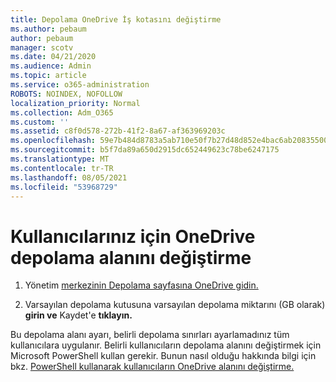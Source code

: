```yaml
---
title: Depolama OneDrive İş kotasını değiştirme
ms.author: pebaum
author: pebaum
manager: scotv
ms.date: 04/21/2020
ms.audience: Admin
ms.topic: article
ms.service: o365-administration
ROBOTS: NOINDEX, NOFOLLOW
localization_priority: Normal
ms.collection: Adm_O365
ms.custom: ''
ms.assetid: c8f0d578-272b-41f2-8a67-af363969203c
ms.openlocfilehash: 59e7b484d8783a5ab710e50f7b27d48d852e4bac6ab208355005671621461ce4
ms.sourcegitcommit: b5f7da89a650d2915dc652449623c78be6247175
ms.translationtype: MT
ms.contentlocale: tr-TR
ms.lasthandoff: 08/05/2021
ms.locfileid: "53968729"
---
```

# <a name="change-the-default-onedrive-storage-space-for-your-users"></a>Kullanıcılarınız için OneDrive depolama alanını değiştirme

1. Yönetim [merkezinin Depolama sayfasına OneDrive gidin.](https://admin.onedrive.com/?v=StorageSettings)
    
2. Varsayılan depolama kutusuna varsayılan depolama miktarını (GB olarak) **girin ve** Kaydet'e **tıklayın.**
    
Bu depolama alanı ayarı, belirli depolama sınırları ayarlamadınız tüm kullanıcılara uygulanır. Belirli kullanıcıların depolama alanını değiştirmek için Microsoft PowerShell kullan gerekir. Bunun nasıl olduğu hakkında bilgi için bkz. [PowerShell kullanarak kullanıcıların OneDrive alanını değiştirme.](https://go.microsoft.com/fwlink/?linkid=866402)
  

